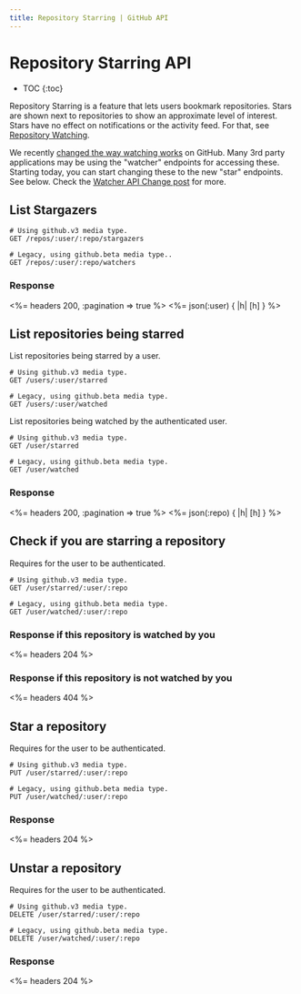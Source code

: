 ```yaml
---
title: Repository Starring | GitHub API
---
```


# Repository Starring API

* TOC
{:toc}

Repository Starring is a feature that lets users bookmark repositories.  Stars
are shown next to repositories to show an approximate level of interest.  Stars
have no effect on notifications or the activity feed.  For that, see [Repository
Watching](/v3/repos/watching).

We recently [changed the way watching
works](https://github.com/blog/1204-notifications-stars) on GitHub.  Many 3rd
party applications may be using the "watcher" endpoints for accessing these.
Starting today, you can start changing these to the new "star" endpoints.  See
below.  Check the [Watcher API Change post](/changes/2012-9-5-watcher-api/) for
more.


## List Stargazers

    # Using github.v3 media type.
    GET /repos/:user/:repo/stargazers

    # Legacy, using github.beta media type..
    GET /repos/:user/:repo/watchers

### Response

<%= headers 200, :pagination => true %>
<%= json(:user) { |h| [h] } %>

## List repositories being starred

List repositories being starred by a user.

    # Using github.v3 media type.
    GET /users/:user/starred

    # Legacy, using github.beta media type.
    GET /users/:user/watched

List repositories being watched by the authenticated user.

    # Using github.v3 media type.
    GET /user/starred

    # Legacy, using github.beta media type.
    GET /user/watched

### Response

<%= headers 200, :pagination => true %>
<%= json(:repo) { |h| [h] } %>

## Check if you are starring a repository

Requires for the user to be authenticated.

    # Using github.v3 media type.
    GET /user/starred/:user/:repo

    # Legacy, using github.beta media type.
    GET /user/watched/:user/:repo

### Response if this repository is watched by you

<%= headers 204 %>

### Response if this repository is not watched by you

<%= headers 404 %>

## Star a repository

Requires for the user to be authenticated.

    # Using github.v3 media type.
    PUT /user/starred/:user/:repo

    # Legacy, using github.beta media type.
    PUT /user/watched/:user/:repo

### Response

<%= headers 204 %>

## Unstar a repository

Requires for the user to be authenticated.

    # Using github.v3 media type.
    DELETE /user/starred/:user/:repo

    # Legacy, using github.beta media type.
    DELETE /user/watched/:user/:repo

### Response

<%= headers 204 %>

